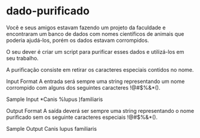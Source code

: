# dado-purificado

Você e seus amigos estavam fazendo um projeto da faculdade e encontraram um banco de dados com nomes científicos de animais que poderia ajudá-los, porém os dados estavam corrompidos.

O seu dever é criar um script para purificar esses dados e utilizá-los em seu trabalho.

A purificação consiste em retirar os caracteres especiais contidos no nome.

Input Format
A entrada será sempre uma string representando um nome corrompido com alguns dos seguintes caracteres !@#$%&*().

Sample Input
*Canis %lupus )familiaris


Output Format
A saída deverá ser sempre uma string representando o nome purificado sem os seguinte caracteres especiais !@#$%&*().

Sample Output
Canis lupus familiaris